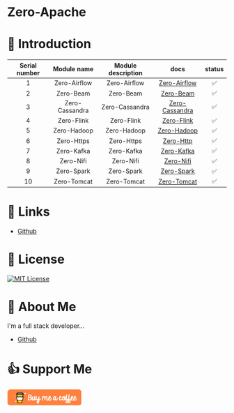 # Zero-Apache

# 📖 Introduction

| Serial number |  Module name   | Module description |                    docs                     | status |
|:-------------:|:--------------:|:------------------:|:-------------------------------------------:|:------:|
|       1       |  Zero-Airflow  |    Zero-Airflow    |   [Zero-Airflow ](Zero-Airflow/README.md)   |   ✅    |
|       2       |   Zero-Beam    |     Zero-Beam      |      [Zero-Beam ](Zero-Beam/README.md)      |   ✅    |
|       3       | Zero-Cassandra |   Zero-Cassandra   | [Zero-Cassandra ](Zero-Cassandra/README.md) |   ✅    |
|       4       |   Zero-Flink   |     Zero-Flink     |     [Zero-Flink ](Zero-Flink/README.md)     |   ✅    |
|       5       |  Zero-Hadoop   |    Zero-Hadoop     |    [Zero-Hadoop ](Zero-Hadoop/README.md)    |   ✅    |
|       6       |   Zero-Https   |     Zero-Https     |     [Zero-Http ](Zero-Https/README.md)      |   ✅    |
|       7       |   Zero-Kafka   |     Zero-Kafka     |     [Zero-Kafka ](Zero-Kafka/README.md)     |   ✅    |
|       8       |   Zero-Nifi    |     Zero-Nifi      |      [Zero-Nifi ](Zero-Nifi/README.md)      |   ✅    |
|       9       |   Zero-Spark   |     Zero-Spark     |     [Zero-Spark ](Zero-Spark/README.md)     |   ✅    |
|      10       |  Zero-Tomcat   |    Zero-Tomcat     |    [Zero-Tomcat ](Zero-Tomcat/README.md)    |   ✅    |

# 🔗 Links

- [Github](https://github.com/Micro-Organism/Zero-Apache)

# 📝 License

[![MIT License](https://img.shields.io/badge/License-MIT-green.svg)](http://opensource.org/licenses/MIT)

# 🚀 About Me

I'm a full stack developer...

- [Github](https://github.com/Micro-Organism)

# 👍 Support Me

[!["Buy Me A Coffee"](doc/images/img.png)](https://github.com/Micro-Organism/Zero-Apache)